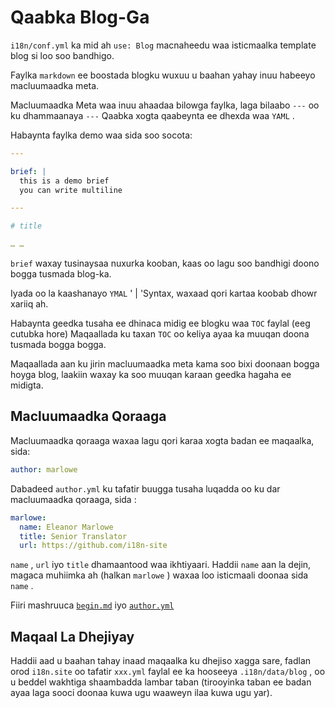 # Qaabka Blog-Ga

`i18n/conf.yml` ka mid ah `use: Blog` macnaheedu waa isticmaalka template blog si loo soo bandhigo.

Faylka `markdown` ee boostada blogku wuxuu u baahan yahay inuu habeeyo macluumaadka meta.

Macluumaadka Meta waa inuu ahaadaa bilowga faylka, laga bilaabo `---` oo ku dhammaanaya `---` Qaabka xogta qaabeynta ee dhexda waa `YAML` .

Habaynta faylka demo waa sida soo socota:

```yml
---

brief: |
  this is a demo brief
  you can write multiline

---

# title

… …
```

`brief` waxay tusinaysaa nuxurka kooban, kaas oo lagu soo bandhigi doono bogga tusmada blog-ka.

Iyada oo la kaashanayo `YMAL` ' | 'Syntax, waxaad qori kartaa koobab dhowr xariiq ah.

Habaynta geedka tusaha ee dhinaca midig ee blogku waa `TOC` faylal (eeg cutubka hore) Maqaallada ku taxan `TOC` oo keliya ayaa ka muuqan doona tusmada bogga bogga.

Maqaallada aan ku jirin macluumaadka meta kama soo bixi doonaan bogga hoyga blog, laakiin waxay ka soo muuqan karaan geedka hagaha ee midigta.

## Macluumaadka Qoraaga

Macluumaadka qoraaga waxaa lagu qori karaa xogta badan ee maqaalka, sida:

```yml
author: marlowe
```

Dabadeed `author.yml` ku tafatir buugga tusaha luqadda oo ku dar macluumaadka qoraaga, sida :

```yml
marlowe:
  name: Eleanor Marlowe
  title: Senior Translator
  url: https://github.com/i18n-site
```

`name` , `url` iyo `title` dhamaantood waa ikhtiyaari. Haddii `name` aan la dejin, magaca muhiimka ah (halkan `marlowe` ) waxaa loo isticmaali doonaa sida `name` .

Fiiri mashruuca [`begin.md`](https://github.com/i18n-site/demo.i18n.site/blob/main/en/blog/news/begin.md?plain=1) iyo [`author.yml`](https://github.com/i18n-site/demo.i18n.site/blob/main/en/author.yml)

## Maqaal La Dhejiyay

Haddii aad u baahan tahay inaad maqaalka ku dhejiso xagga sare, fadlan orod `i18n.site` oo tafatir `xxx.yml` faylal ee ka hooseeya `.i18n/data/blog` , oo u beddel wakhtiga shaambadda lambar taban (tirooyinka taban ee badan ayaa laga sooci doonaa kuwa ugu waaweyn ilaa kuwa ugu yar).